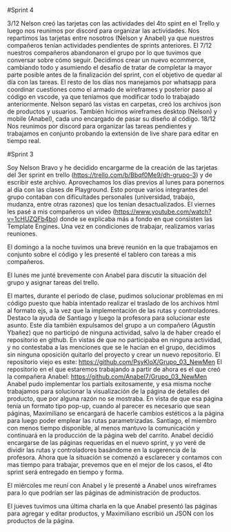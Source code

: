 #Sprint 4

3/12 Nelson creó las tarjetas con las actividades del 4to spint en el Trello y luego nos reunimos por discord para organizar las actividades. Nos repartimos las tarjetas entre nosotros (Nelson y Anabel) ya que nuestros compañeros tenían actividades pendientes de sprints anteriores.
El 7/12 nuestros compañeros abandonaron el grupo por lo que tuvimos que conversar sobre cómo seguir.
Decidimos crear un nuevo ecommerce, cambiando todo y asumiendo el desafío de tratar de completar la mayor parte posible antes de la finalización del sprint, con el objetivo de quedar al día con las tareas.
El resto de los días nos manejamos por whatsapp para coordinar cuestiones como el armado de wireframes y posterior paso al código en vscode, ya que teníamos que modificar todo lo trabajado anteriormente. Nelson separó las vistas en carpetas, creó los archivos json de productos y usuarios. También hicimos wireframes desktop (Nelson) y mobile (Anabel), cada uno encargado de pasar su diseño al código.
18/12 Nos reunimos por discord para organizar las tareas pendientes y trabajamos en conjunto probando la extensión de live share para editar en tiempo real. 

#Sprint 3

Soy Nelson Bravo y he decidido encargarme de la creación de las tarjetas del 3er sprint en trello (https://trello.com/b/Bbqf0Me9/dh-grupo-3) y de escribir este archivo.
Aprovechamos los días previos al lunes para ponernos al día con las clases de Playground. Esto porque varios integrantes del grupo contaban con dificultades personales (universidad, trabajo, mudanza, entre otras razones) que los tenían desactualizados. El viernes les pasé a mis compañeros un video (https://www.youtube.com/watch?v=1cHUZQFb4bo) donde se explicaba más a fondo en que consisten las Template Engines.
Una vez en condiciones de trabajar, realizamos varias reuniones.

El domingo a la noche tuvimos una breve reunión en la que trabajamos en conjunto sobre el código y les presenté el tablero con tareas a mis compañeros.

El lunes me junté brevemente con Anabel para discutir la situación del grupo y asignar tareas del trello.

El martes, durante el período de clase, pudimos solucionar problemas en mi código puesto que había intentado realizar el traslado de los archivos html al formato ejs, a la vez que la implementación de las rutas y controladores. Destaco la ayuda de Santiago y luego la profesora para solucionar este asunto. Este día también expulsamos del grupo a un compañero (Agustín Ybañez) que no participó de ninguna actividad, salvo la de haber creado el repositorio en github. En vistas de que no participaba en ninguna actividad, y no contestaba a las menciones que se le hacían en el grupo, decidimos sin ninguna oposición quitarlo del proyecto y crear un nuevo repositorio.
El repositorio viejo es este: https://github.com/PsyKloX/Grupo_03_NewMen
El repositorio en el que estaremos trabajando a partir de ahora es el que creó la compañera Anabel: https://github.com/Anabel7/Grupo_03_NewMen
Anabel pudo implementar los partials exitosamente, y esa misma noche trabajamos para solucionar la visualización de la página de detalles del producto, que por alguna razón no se mostraba. En vista de que esa página tenía un formato tipo pop-up, cuando al parecer es necesario que sean páginas, Maximiliano se encargará de hacerle cambios estéticos a la página para luego poder emplear las rutas parametrizadas.
Santiago, el miembro con menos tiempo disponible, al menos mantuvo la comunicación y continuará en la producción de la página web del carrito.
Anabel decidió encargarse de las páginas requeridas en el nuevo sprint, y yo veré de dividir las rutas y controladores basándome en la sugerencia de la profesora. Ahora que la situación se comenzó a esclarecer y contamos con mas tiempo para trabajar, prevemos que en el mejor de los casos, el 4to sprint será entregado en tiempo y forma.

El miércoles me reuní con Anabel y le presenté a Anabel unos wireframes para lo que podrían ser las páginas de administración de productos.

El jueves tuvimos una última charla en la que Anabel presentó las páginas para agregar y editar productos, y Maximiliano escribió un JSON con los productos de la página.